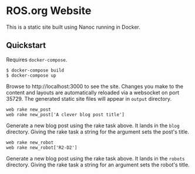 # ROS.org Website

This is a static site built using Nanoc running in Docker.

## Quickstart

Requires `docker-compose`.

```
$ docker-compose build
$ docker-compose up
```

Browse to http://localhost:3000 to see the site. Changes you make to the content
and layouts are automatically reloaded via a websocket on port 35729. The
generated static site files will appear in `output` directory.

```
web rake new_post
web rake new_post['A clever blog post title']
```

Generate a new blog post using the rake task above. It lands in the `blog`
directory. Giving the rake task a string for the argument sets the post's title.

```
web rake new_robot
web rake new_robot['R2-D2']
```

Generate a new blog post using the rake task above. It lands in the `robots`
directory. Giving the rake task a string for an argument sets the robot's title.
